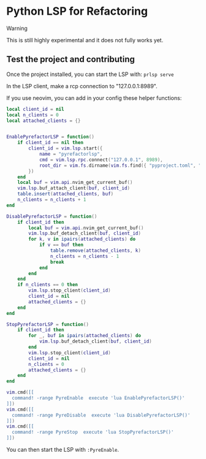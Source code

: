 # Python LSP for Refactoring

> [!WARNING]
> This is still highly experimental and it does not fully works yet.


## Test the project and contributing

Once the project installed, you can start the LSP with:
```prlsp serve```

In the LSP client, make a rcp connection to "127.0.0.1:8989".

If you use neovim, you can add in your config these helper functions:

```lua
local client_id = nil
local n_clients = 0
local attached_clients = {}


EnablePyrefactorLSP = function()
    if client_id == nil then
        client_id = vim.lsp.start({
            name = "pyrefactorlsp",
            cmd = vim.lsp.rpc.connect("127.0.0.1", 8989),
            root_dir = vim.fs.dirname(vim.fs.find({ "pyproject.toml", "setup.py" }, { upward = true })[1]),
        })
    end
    local buf = vim.api.nvim_get_current_buf()
    vim.lsp.buf_attach_client(buf, client_id)
    table.insert(attached_clients, buf)
    n_clients = n_clients + 1
end

DisablePyrefactorLSP = function()
    if client_id then
        local buf = vim.api.nvim_get_current_buf()
        vim.lsp.buf_detach_client(buf, client_id)
        for k, v in ipairs(attached_clients) do
            if v == buf then
                table.remove(attached_clients, k)
                n_clients = n_clients - 1
                break
            end
        end
    end
    if n_clients == 0 then
        vim.lsp.stop_client(client_id)
        client_id = nil
        attached_clients = {}
    end
end

StopPyrefactorLSP = function()
    if client_id then
        for _, buf in ipairs(attached_clients) do
            vim.lsp.buf_detach_client(buf, client_id)
        end
        vim.lsp.stop_client(client_id)
        client_id = nil
        n_clients = 0
        attached_clients = {}
    end
end

vim.cmd([[
  command! -range PyreEnable  execute 'lua EnablePyrefactorLSP()'
]])
vim.cmd([[
  command! -range PyreDisable  execute 'lua DisablePyrefactorLSP()'
]])
vim.cmd([[
  command! -range PyreStop  execute 'lua StopPyrefactorLSP()'
]])
```


You can then start the LSP with `:PyreEnable`.

